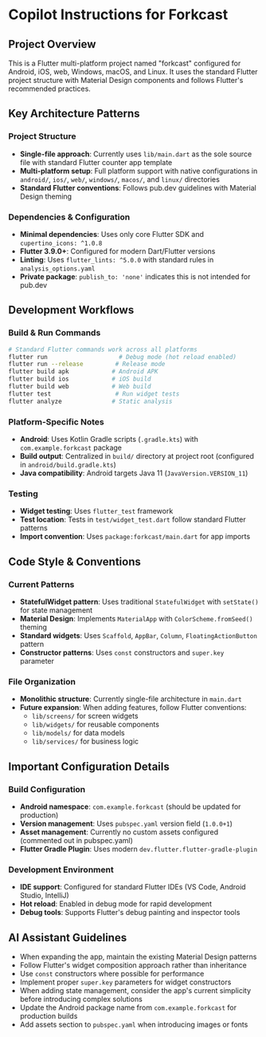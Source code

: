 # Copilot Instructions for Forkcast

## Project Overview
This is a Flutter multi-platform project named "forkcast" configured for Android, iOS, web, Windows, macOS, and Linux. It uses the standard Flutter project structure with Material Design components and follows Flutter's recommended practices.

## Key Architecture Patterns

### Project Structure
- **Single-file approach**: Currently uses `lib/main.dart` as the sole source file with standard Flutter counter app template
- **Multi-platform setup**: Full platform support with native configurations in `android/`, `ios/`, `web/`, `windows/`, `macos/`, and `linux/` directories
- **Standard Flutter conventions**: Follows pub.dev guidelines with Material Design theming

### Dependencies & Configuration
- **Minimal dependencies**: Uses only core Flutter SDK and `cupertino_icons: ^1.0.8`
- **Flutter 3.9.0+**: Configured for modern Dart/Flutter versions
- **Linting**: Uses `flutter_lints: ^5.0.0` with standard rules in `analysis_options.yaml`
- **Private package**: `publish_to: 'none'` indicates this is not intended for pub.dev

## Development Workflows

### Build & Run Commands
```bash
# Standard Flutter commands work across all platforms
flutter run                    # Debug mode (hot reload enabled)
flutter run --release         # Release mode
flutter build apk            # Android APK
flutter build ios            # iOS build
flutter build web            # Web build
flutter test                  # Run widget tests
flutter analyze              # Static analysis
```

### Platform-Specific Notes
- **Android**: Uses Kotlin Gradle scripts (`.gradle.kts`) with `com.example.forkcast` package
- **Build output**: Centralized in `build/` directory at project root (configured in `android/build.gradle.kts`)
- **Java compatibility**: Android targets Java 11 (`JavaVersion.VERSION_11`)

### Testing
- **Widget testing**: Uses `flutter_test` framework
- **Test location**: Tests in `test/widget_test.dart` follow standard Flutter patterns
- **Import convention**: Uses `package:forkcast/main.dart` for app imports

## Code Style & Conventions

### Current Patterns
- **StatefulWidget pattern**: Uses traditional `StatefulWidget` with `setState()` for state management
- **Material Design**: Implements `MaterialApp` with `ColorScheme.fromSeed()` theming
- **Standard widgets**: Uses `Scaffold`, `AppBar`, `Column`, `FloatingActionButton` pattern
- **Constructor patterns**: Uses `const` constructors and `super.key` parameter

### File Organization
- **Monolithic structure**: Currently single-file architecture in `main.dart`
- **Future expansion**: When adding features, follow Flutter conventions:
  - `lib/screens/` for screen widgets
  - `lib/widgets/` for reusable components  
  - `lib/models/` for data models
  - `lib/services/` for business logic

## Important Configuration Details

### Build Configuration
- **Android namespace**: `com.example.forkcast` (should be updated for production)
- **Version management**: Uses `pubspec.yaml` version field (`1.0.0+1`)
- **Asset management**: Currently no custom assets configured (commented out in pubspec.yaml)
- **Flutter Gradle Plugin**: Uses modern `dev.flutter.flutter-gradle-plugin`

### Development Environment
- **IDE support**: Configured for standard Flutter IDEs (VS Code, Android Studio, IntelliJ)
- **Hot reload**: Enabled in debug mode for rapid development
- **Debug tools**: Supports Flutter's debug painting and inspector tools

## AI Assistant Guidelines
- When expanding the app, maintain the existing Material Design patterns
- Follow Flutter's widget composition approach rather than inheritance
- Use `const` constructors where possible for performance
- Implement proper `super.key` parameters for widget constructors
- When adding state management, consider the app's current simplicity before introducing complex solutions
- Update the Android package name from `com.example.forkcast` for production builds
- Add assets section to `pubspec.yaml` when introducing images or fonts